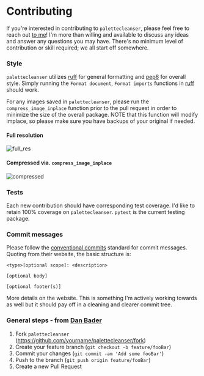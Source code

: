 # Contributing

If you're interested in contributing to `palettecleanser`, please feel free to reach
out [to me](mailto:jiaming.justin.chen@gmail.com)! I'm more than willing and available to discuss any ideas and answer any questions you may have. There's no minimum level of contribution or skill required; we all start off somewhere.

### Style
`palettecleanser` utilizes [ruff](https://github.com/astral-sh/ruff) for general formatting and [pep8](https://www.python.org/dev/peps/pep-0008/) for overall style. Simply running the `Format document`, `Format imports` functions in [ruff](https://github.com/astral-sh/ruff) should work.

For any images saved in `palettecleanser`, please run the `compress_image_inplace` function prior to the pull request in order to minimize the size of the overall package. NOTE that this function will modify implace, so please make sure you have backups of your original if needed.

#### Full resolution
![full_res](images/pink_roses_full_res.jpg)
#### Compressed via. `compress_image_inplace`
![compressed](images/pink_roses.jpg)


### Tests
Each new contribution should have corresponding test coverage. I'd like to retain 100% coverage on ```palettecleanser```. `pytest` is the current testing package.

### Commit messages
Please follow the [conventional commits](https://www.conventionalcommits.org/en/v1.0.0/#summary) standard for commit messages. Quoting from their website, the basic structure is:
```
<type>[optional scope]: <description>

[optional body]

[optional footer(s)]
```
More details on the website. This is something I'm actively working towards as well but it should pay off in a cleaning and clearer commit tree.

### General steps - from [Dan Bader](https://github.com/dbader/readme-template)
  1. Fork ```palettecleanser``` (https://github.com/yourname/palettecleanser/fork)
  2. Create your feature branch (```git checkout -b feature/fooBar```)
  3. Commit your changes (```git commit -am 'Add some fooBar'```)
  4. Push to the branch (```git push origin feature/fooBar```)
  5. Create a new Pull Request
